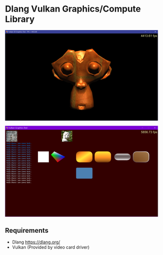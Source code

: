 # Dlang Vulkan Graphics/Compute Library

![3D](screenshots/graphics_3d.png)

![2D](screenshots/test_graphics.png)

## Requirements
- Dlang https://dlang.org/
- Vulkan (Provided by video card driver)
